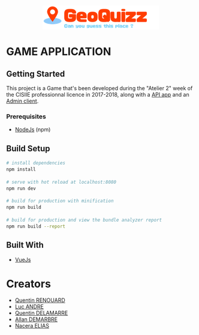 <p align="center"><img src="https://raw.githubusercontent.com/lucandreiut/GeoQuizzAdmin/develop/src/assets/logo/logo.png"/></p>

# GAME APPLICATION

## Getting Started

This project is a Game that's been developed during the "Atelier 2" week of the CISIIE professionnal licence in 2017-2018, along with a [API app](https://github.com/Quinou-kun/GeoQuizzApi) and an [Admin client](https://github.com/lucandreiut/GeoQuizzAdmin).

### Prerequisites

* [NodeJs](https://nodejs.org/en/) (npm)

## Build Setup

``` bash
# install dependencies
npm install

# serve with hot reload at localhost:8080
npm run dev

# build for production with minification
npm run build

# build for production and view the bundle analyzer report
npm run build --report
```

## Built With

* [VueJs](https://github.com/vuejs/vue)

# Creators

* [Quentin RENOUARD](https://github.com/Quinou-kun)
* [Luc ANDRE](https://github.com/lucandreiut)
* [Quentin DELAMARRE](https://github.com/windos757)
* [Allan DEMARBRE](https://github.com/demarbre1u)
* [Nacera ELIAS](https://github.com/EliasNacera)
